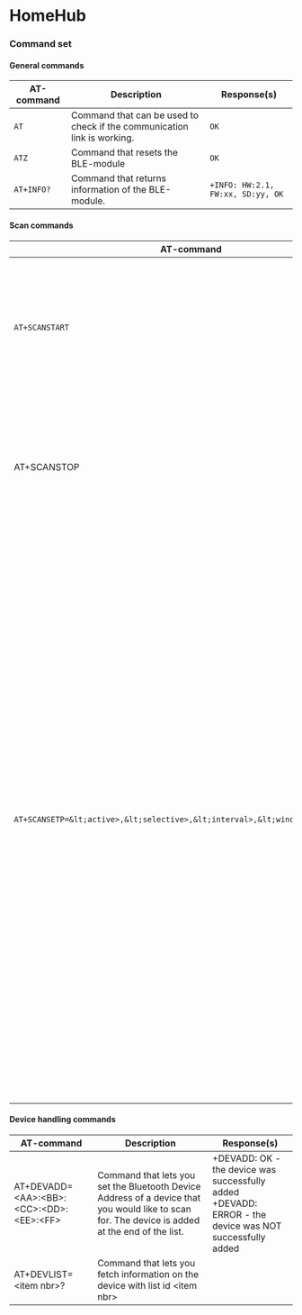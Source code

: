 # HomeHub

### Command set

#### General commands

| AT-command | Description | Response(s) |
|------------|-------------|-------------|
| `AT`       | Command that can be used to check if the communication link is working. | `OK` |
| `ATZ`      | Command that resets the BLE-module | `OK` |
| `AT+INFO?` | Command that returns information of the BLE-module. | `+INFO: HW:2.1, FW:xx, SD:yy, OK` |


#### Scan commands

| AT-command | Description | Response(s) |
|------------|-------------|-------------|
| `AT+SCANSTART` | Command that starts the scanning for registered devices. | `+SCANSTART: OK` <BR> scanning was successfully started. <BR><BR> `+SCANSTART: ERROR` <BR> scanning was NOT successfully started. |
| AT+SCANSTOP | Command that stops the scanning for devices. | +SCANSTOP: OK - scanning was successfully stopped. <BR> +SCANSTOP: ERROR - scanning was NOT successfully stopped. |
| `AT+SCANSETP=&lt;active>,&lt;selective>,&lt;interval>,&lt;window>,&lt;timeout>` | Command that sets the scan parameters. <BR> &lt;active> - '0' no scan response, '1' request scan response <BR> &lt;selective - '0' scan for all devices, '1' only scan for whitelisted devices <BR> &lt;interval> - scan interval between 0x0004 and 0x4000 in 0.625ms units (2.5ms to 10.24s) <BR> &lt;window> - Scan window between 0x0004 and 0x4000 in 0.625ms units (2.5ms to 10.24s) <BR> &lt;timeout> -  Scan timeout between 0x0001 and 0xFFFF in seconds, 0x0000 disables timeout | +SCANSETP: OK <BR> +SCANSETP: ERROR |


#### Device handling commands

| AT-command | Description | Response(s) |
|------------|-------------|-------------|
| AT+DEVADD=&lt;AA>:&lt;BB>:&lt;CC>:&lt;DD>:&lt;EE>:&lt;FF>  | Command that lets you set the Bluetooth Device Address of a device that you would like to scan for. The device is added at the end of the list. | +DEVADD: OK - the device was successfully added <BR> +DEVADD: ERROR - the device was NOT successfully added |
| AT+DEVLIST=&lt;item nbr>? | Command that lets you fetch information on the device with list id &lt;item nbr> | |
